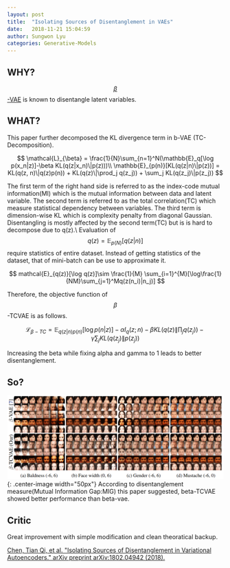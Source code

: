 ```yaml
---
layout: post
title:  "Isolating Sources of Disentanglement in VAEs"
date:   2018-11-21 15:04:59
author: Sungwon Lyu
categories: Generative-Models
---
```


## WHY? 
[$$\beta$$-VAE](https://lyusungwon.github.io/generative-models/2018/02/06/disentang.html) is known to disentangle latent variables. 

## WHAT?
This paper further decomposed the KL divergence term in b-VAE (TC-Decomposition). 

$$
\mathcal{L}_{\beta} = \frac{1}{N}\sum_{n=1}^N(\mathbb{E}_q[\log p(x_n|z)]-\beta KL(q(z|x_n)\|p(z)))\\
\mathbb{E}_{p(n)}[KL(q(z|n)\|p(z))] = KL(q(z, n)\|q(z)p(n)) + KL(q(z)\|\prod_j q(z_j)) + \sum_j KL(q(z_j)\|p(z_j))
$$

The first term of the right hand side is referred to as the index-code mutual information(MI) which is the mutual information between data and latent variable. The second term is referred to as the total correlation(TC) which measure statistical dependency between variables. The third term is dimension-wise KL which is complexity penalty from diagonal Gaussian. Disentangling is mostly affected by the second term(TC) but is is hard to decompose due to q(z).\\
Evaluation of $$q(z) = \mathbb{E}_{p(N)}[q(z|n)]$$ require statistics of entire dataset. Instead of getting statistics of the dataset, that of mini-batch can be use to approximate it. 

$$
mathcal{E}_{q(z)}[\log q(z)]\sim \frac{1}{M} \sum_{i=1}^{M}[\log\frac{1}{NM}\sum_{j=1}^Mq(z(n_i)|n_j)]
$$

Therefore, the objective function of $$\beta$$-TCVAE is as follows.

$$
\mathcal{L}_{\beta-TC} = \mathbb{E}_{q(z|n)p(n)}[\log p(n|z)] - \alpha I_q(z;n) - \beta KL(q(z)\|\prod_j q(z_j)) - \gamma \sum_jKL(q(z_j)\|p(z_j))
$$

Increasing the beta while fixing alpha and gamma to 1 leads to better disentanglement. 

## So?
![image](/assets/images/tcvae.png){: .center-image width="50px"}
According to disentanglement measure(Mutual Information Gap:MIG) this paper suggested, beta-TCVAE showed better performance than beta-vae.

## Critic
Great improvement with simple modification and clean theoratical backup.

[Chen, Tian Qi, et al. "Isolating Sources of Disentanglement in Variational Autoencoders." arXiv preprint arXiv:1802.04942 (2018).](https://arxiv.org/pdf/1802.04942.pdf)
